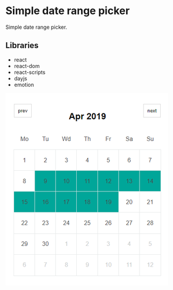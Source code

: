 # Simple date range picker

Simple date range picker.

## Libraries

- react
- react-dom
- react-scripts
- dayjs
- emotion

![date_range_picker](./date_range_picker.png)
